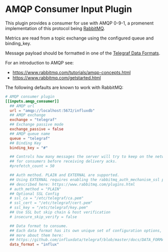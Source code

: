 # AMQP Consumer Input Plugin

This plugin provides a consumer for use with AMQP 0-9-1, a promenent implementation of this protocol being [RabbitMQ](https://www.rabbitmq.com/).

Metrics are read from a topic exchange using the configured queue and binding_key.

Message payload should be formatted in one of the [Telegraf Data Formats](https://github.com/influxdata/telegraf/blob/master/docs/DATA_FORMATS_INPUT.md).

For an introduction to AMQP see:
- https://www.rabbitmq.com/tutorials/amqp-concepts.html
- https://www.rabbitmq.com/getstarted.html

The following defaults are known to work with RabbitMQ:

```toml
# AMQP consumer plugin
[[inputs.amqp_consumer]]
  ## AMQP url
  url = "amqp://localhost:5672/influxdb"
  ## AMQP exchange
  exchange = "telegraf"
  ## Exchange passive mode
  exchange_passive = false
  ## AMQP queue name
  queue = "telegraf"
  ## Binding Key
  binding_key = "#"

  ## Controls how many messages the server will try to keep on the network
  ## for consumers before receiving delivery acks.
  #prefetch_count = 50

  ## Auth method. PLAIN and EXTERNAL are supported.
  ## Using EXTERNAL requires enabling the rabbitmq_auth_mechanism_ssl plugin as
  ## described here: https://www.rabbitmq.com/plugins.html
  # auth_method = "PLAIN"
  ## Optional SSL Config
  # ssl_ca = "/etc/telegraf/ca.pem"
  # ssl_cert = "/etc/telegraf/cert.pem"
  # ssl_key = "/etc/telegraf/key.pem"
  ## Use SSL but skip chain & host verification
  # insecure_skip_verify = false

  ## Data format to consume.
  ## Each data format has its own unique set of configuration options, read
  ## more about them here:
  ## https://github.com/influxdata/telegraf/blob/master/docs/DATA_FORMATS_INPUT.md
  data_format = "influx"
```
